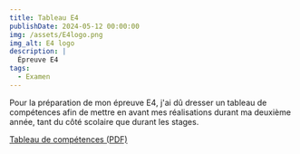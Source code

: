 ```yaml
---
title: Tableau E4
publishDate: 2024-05-12 00:00:00
img: /assets/E4logo.png
img_alt: E4 logo
description: |
  Épreuve E4
tags:
  - Examen
---
```


Pour la préparation de mon épreuve E4, j'ai dû dresser un tableau de compétences afin de mettre en avant mes réalisations durant ma deuxième année, tant du côté scolaire que durant les stages.

[Tableau de compétences (PDF)](/assets/Fiche_Yassine_E4.pdf)